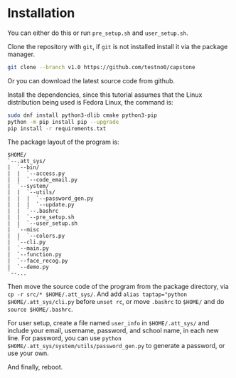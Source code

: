 # Installation

You can either do this or run `pre_setup.sh` and `user_setup.sh`.

Clone the repository with `git`, if `git` is not installed install it via the package manager.

```bash
git clone --branch v1.0 https://github.com/testno0/capstone
```

Or you can download the latest source code from github.

Install the dependencies, since this tutorial assumes that the Linux distribution being used is Fedora Linux, the command is:

```bash
sudo dnf install python3-dlib cmake python3-pip
python -m pip install pip --upgrade
pip install -r requirements.txt
```

The package layout of the program is:

```
$HOME/
`--.att_sys/
|  `--bin/
|  |  `--access.py
|  |  `--code_email.py
|  `--system/
|  |  `--utils/
|  |  |  `--password_gen.py
|  |  |  `--update.py
|  |  `--.bashrc
|  |  `--pre_setup.sh
|  |  `--user_setup.sh
|  `--misc
|  |  `--colors.py
|  `--cli.py
|  `--main.py
|  `--function.py
|  `--face_recog.py
|  `--demo.py
`--...
```

Then move the source code of the program from the package directory, via `cp -r src/* $HOME/.att_sys/`. And add `alias taptap="python $HOME/.att_sys/cli.py` before `unset rc`, or move `.bashrc` to `$HOME/` and do `source $HOME/.bashrc`.

For user setup, create a file named `user_info` in `$HOME/.att_sys/` and include your email, username, password, and school name, in each new line. For password, you can use `python $HOME/.att_sys/system/utils/password_gen.py` to generate a password, or use your own.

And finally, reboot.
